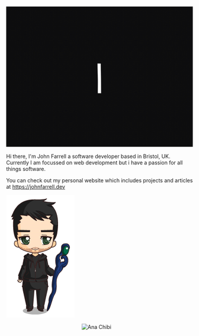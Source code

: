 ![Hello Friend](https://github.com/JohnFarrellDev/JohnFarrellDev/blob/master/hello_-hello-friend_1.gif)


Hi there, I'm John Farrell a software developer based in Bristol, UK. Currently I am focussed on web development but i have a passion for all things software.

You can check out my personal website which includes projects and articles at https://johnfarrell.dev

![John Chibi](https://github.com/JohnFarrellDev/JohnFarrellDev/blob/master/1599153332.png)  


<img align="right" alt="Ana Chibi" width="300px" src="https://imgur.com/a/icCEkDz" />

<!--
**JohnFarrellDev/JohnFarrellDev** is a ✨ _special_ ✨ repository because its `README.md` (this file) appears on your GitHub profile.

Here are some ideas to get you started:

- 🔭 I’m currently working on ...
- 🌱 I’m currently learning ...
- 👯 I’m looking to collaborate on ...
- 🤔 I’m looking for help with ...
- 💬 Ask me about ...
- 📫 How to reach me: ...
- 😄 Pronouns: ...
- ⚡ Fun fact: ...
-->
